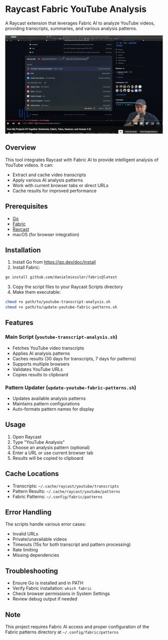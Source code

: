 # Raycast Fabric YouTube Analysis

A Raycast extension that leverages Fabric AI to analyze YouTube videos, providing transcripts, summaries, and various analysis patterns.

![Screenshot of extension](screenshot.png)

## Overview

This tool integrates Raycast with Fabric AI to provide intelligent analysis of YouTube videos. It can:

- Extract and cache video transcripts
- Apply various AI analysis patterns
- Work with current browser tabs or direct URLs
- Cache results for improved performance

## Prerequisites

- [Go](https://go.dev/doc/install)
- [Fabric](https://github.com/danielmiessler/fabric)
- [Raycast](https://www.raycast.com)
- macOS (for browser integration)

## Installation

1. Install Go from https://go.dev/doc/install
2. Install Fabric:

```bash
go install github.com/danielmiessler/fabric@latest
```

3. Copy the script files to your Raycast Scripts directory
4. Make them executable:

```bash
chmod +x path/to/youtube-transcript-analysis.sh
chmod +x path/to/update-youtube-fabric-patterns.sh
```

## Features

### Main Script (`youtube-transcript-analysis.sh`)

- Fetches YouTube video transcripts
- Applies AI analysis patterns
- Caches results (30 days for transcripts, 7 days for patterns)
- Supports multiple browsers
- Validates YouTube URLs
- Copies results to clipboard

### Pattern Updater (`update-youtube-fabric-patterns.sh`)

- Updates available analysis patterns
- Maintains pattern configurations
- Auto-formats pattern names for display

## Usage

1. Open Raycast
2. Type "YouTube Analysis"
3. Choose an analysis pattern (optional)
4. Enter a URL or use current browser tab
5. Results will be copied to clipboard

## Cache Locations

- Transcripts: `~/.cache/raycast/youtube/transcripts`
- Pattern Results: `~/.cache/raycast/youtube/patterns`
- Fabric Patterns: `~/.config/fabric/patterns`

## Error Handling

The scripts handle various error cases:

- Invalid URLs
- Private/unavailable videos
- Timeouts (15s for both transcript and pattern processing)
- Rate limiting
- Missing dependencies

## Troubleshooting

- Ensure Go is installed and in PATH
- Verify Fabric installation: `which fabric`
- Check browser permissions in System Settings
- Review debug output if needed

## Note

This project requires Fabric AI access and proper configuration of the Fabric patterns directory at `~/.config/fabric/patterns`
